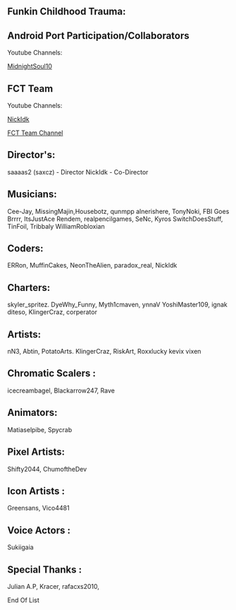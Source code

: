 ## Funkin Childhood Trauma:

## Android Port Participation/Collaborators

Youtube Channels:

[MidnightSoul10](https://youtube.com/@MidnightSoul10?si=V3TvxV6APQhu2v7t)

## FCT Team
Youtube Channels:

[NickIdk](https://youtube.com/@NickIdk?si=ISZz2s4v_Ir88Ys_)

[FCT Team Channel](https://youtube.com/@FCTMod?si=8xuU4PgDPLQiBnH4)

## Director's:
saaaas2 (saxcz) - Director
NickIdk - Co-Director

## Musicians:
Cee-Jay, MissingMajin,Housebotz, qunmpp alnerishere,
TonyNoki, FBI Goes Brrrr, ItsJustAce Rendem, realpencilgames,
SeNc, Kyros SwitchDoesStuff, TinFoil, Tribbaly WilliamRobloxian

## Coders:
ERRon, MuffinCakes, NeonTheAlien, paradox_real, Nickldk

## Charters:
skyler_spritez. DyeWhy_Funny, Myth1cmaven, ynnaV YoshiMaster109,
ignak diteso, KlingerCraz, corperator

## Artists:
nN3, Abtin, PotatoArts.
KlingerCraz, RiskArt, Roxxlucky
kevix vixen

## Chromatic Scalers :
icecreambagel,
Blackarrow247, Rave

## Animators:
Matiaselpibe,
Spycrab

## Pixel Artists:
Shifty2044,
ChumoftheDev

## Icon Artists :
Greensans,
Vico4481

## Voice Actors :
Sukiigaia

## Special Thanks :
Julian A.P,
Kracer,
rafacxs2010,

End Of List
